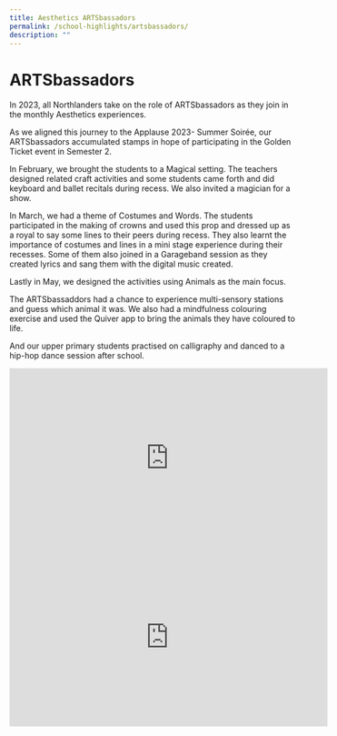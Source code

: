 ```yaml
---
title: Aesthetics ARTSbassadors
permalink: /school-highlights/artsbassadors/
description: ""
---
```

# ARTSbassadors

In 2023, all Northlanders take on the role of ARTSbassadors as they join in the monthly Aesthetics experiences.

As we aligned this journey to the Applause 2023- Summer Soirée, our ARTSbassadors accumulated stamps in hope of participating in the Golden Ticket event in Semester 2.

In February, we brought the students to a Magical setting.  The teachers designed related craft activities and some students came forth and did keyboard and ballet recitals during recess.  We also invited a magician for a show.

In March, we had a theme of Costumes and Words.  The students participated in the making of crowns and used this prop and dressed up as a royal to say some lines to their peers during recess.  They also learnt the importance of costumes and lines in a mini stage experience during their recesses.  Some of them also joined in a Garageband session as they created lyrics and sang them with the digital music created.  

Lastly in May, we designed the activities using Animals as the main focus.

The ARTSbassaddors had a chance to experience multi-sensory stations and guess which animal it was.  We also had a mindfulness colouring exercise and used the Quiver app to bring the animals they have coloured to life.

And our upper primary students practised on calligraphy and danced to a hip-hop dance session after school.

<iframe allowfullscreen="" allow="accelerometer; autoplay; clipboard-write; encrypted-media; gyroscope; picture-in-picture; web-share" frameborder="0" title="YouTube video player" src="https://www.youtube.com/embed/FcjdY13FI14" height="315" width="560"></iframe>

<iframe allowfullscreen="" allow="accelerometer; autoplay; clipboard-write; encrypted-media; gyroscope; picture-in-picture; web-share" frameborder="0" title="YouTube video player" src="https://www.youtube.com/embed/b6CIjp5DSwY" height="315" width="560"></iframe>